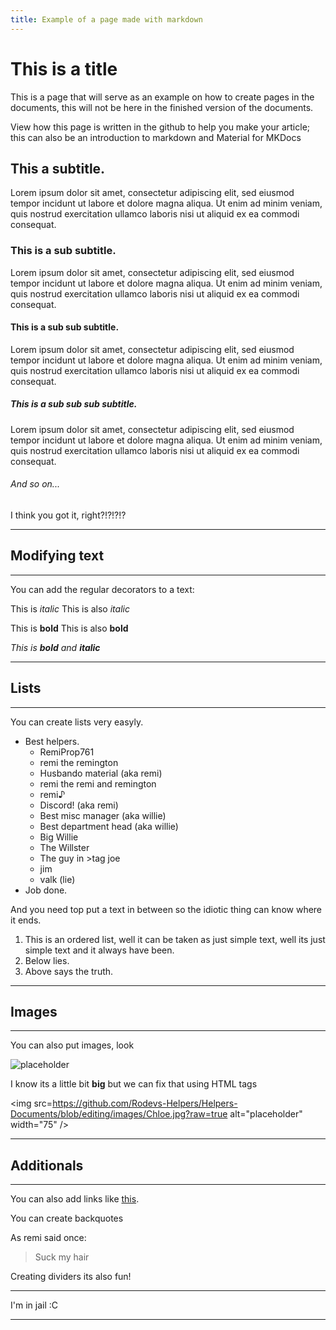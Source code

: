 ```yaml
---
title: Example of a page made with markdown
---
```


# This is a title

This is a page that will serve as an example on how to create pages in the documents, this will not be here in the finished version of the documents.

View how this page is written in the github to help you make your article; this can also be an introduction to markdown and Material for MKDocs

## This a subtitle.

Lorem ipsum dolor sit amet, consectetur adipiscing elit, sed eiusmod tempor incidunt ut labore et dolore magna aliqua. Ut enim ad minim veniam, quis nostrud 
exercitation ullamco laboris nisi ut aliquid ex ea commodi consequat.

### This is a sub subtitle.

Lorem ipsum dolor sit amet, consectetur adipiscing elit, sed eiusmod tempor incidunt ut labore et dolore magna aliqua. Ut enim ad minim veniam, quis nostrud 
exercitation ullamco laboris nisi ut aliquid ex ea commodi consequat.

#### This is a sub sub subtitle.

Lorem ipsum dolor sit amet, consectetur adipiscing elit, sed eiusmod tempor incidunt ut labore et dolore magna aliqua. Ut enim ad minim veniam, quis nostrud 
exercitation ullamco laboris nisi ut aliquid ex ea commodi consequat.

##### This is a sub sub sub subtitle.

Lorem ipsum dolor sit amet, consectetur adipiscing elit, sed eiusmod tempor incidunt ut labore et dolore magna aliqua. Ut enim ad minim veniam, quis nostrud 
exercitation ullamco laboris nisi ut aliquid ex ea commodi consequat.

###### And so on...

I think you got it, right?!?!?!?

---
## Modifying text
---

You can add the regular decorators to a text:

This is *italic*
This is also _italic_

This is **bold**
This is also __bold__

_This is **bold** and **italic**_

---
## Lists
---

You can create lists very easyly.

* Best helpers.
	* RemiProp761
	* remi the remington
	* Husbando material (aka remi)
	* remi the remi and remington
	* remi♪
	* Discord! (aka remi)
	* Best misc manager (aka willie)
	* Best department head (aka willie)
	* Big Willie
	* The Willster
	* The guy in >tag joe
	* jim
	* valk (lie)
* Job done.

And you need top put a text in between so the idiotic thing can know where it ends.

1. This is an ordered list, well it can be taken as just simple text, well its just simple text and it always have been.
2. Below lies.
3. Above says the truth.

---
## Images
---

You can also put images, look

![placeholder](https://github.com/Rodevs-Helpers/Helpers-Documents/blob/editing/images/Chloe.jpg?raw=true)

I know its a little bit **big** but we can fix that using HTML tags

<img src=https://github.com/Rodevs-Helpers/Helpers-Documents/blob/editing/images/Chloe.jpg?raw=true alt="placeholder" width="75" />

---
## Additionals
---

You can also add links like [this](https://www.youtube.com/channel/UCVBfcS4Bpznvr251ilsnemQ).

You can create backquotes

As remi said once:
> Suck my hair

Creating dividers its also fun!

---

I'm in jail :C

---
